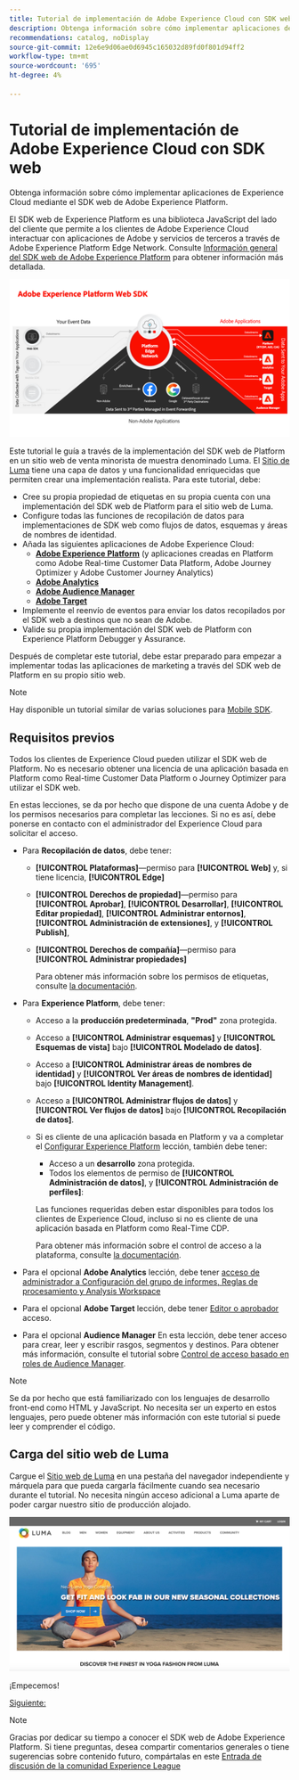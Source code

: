 ```yaml
---
title: Tutorial de implementación de Adobe Experience Cloud con SDK web
description: Obtenga información sobre cómo implementar aplicaciones de Experience Cloud mediante el SDK web de Adobe Experience Platform.
recommendations: catalog, noDisplay
source-git-commit: 12e6e9d06ae0d6945c165032d89fd0f801d94ff2
workflow-type: tm+mt
source-wordcount: '695'
ht-degree: 4%

---
```


# Tutorial de implementación de Adobe Experience Cloud con SDK web

Obtenga información sobre cómo implementar aplicaciones de Experience Cloud mediante el SDK web de Adobe Experience Platform.

El SDK web de Experience Platform es una biblioteca JavaScript del lado del cliente que permite a los clientes de Adobe Experience Cloud interactuar con aplicaciones de Adobe y servicios de terceros a través de Adobe Experience Platform Edge Network. Consulte [Información general del SDK web de Adobe Experience Platform](https://experienceleague.adobe.com/docs/experience-platform/edge/home.html?lang=es) para obtener información más detallada.

![Arquitectura del SDK web de Experience Platform](assets/dc-websdk.png)

Este tutorial le guía a través de la implementación del SDK web de Platform en un sitio web de venta minorista de muestra denominado Luma. El [Sitio de Luma](https://luma.enablementadobe.com/content/luma/us/en.html) tiene una capa de datos y una funcionalidad enriquecidas que permiten crear una implementación realista. Para este tutorial, debe:

* Cree su propia propiedad de etiquetas en su propia cuenta con una implementación del SDK web de Platform para el sitio web de Luma.
* Configure todas las funciones de recopilación de datos para implementaciones de SDK web como flujos de datos, esquemas y áreas de nombres de identidad.
* Añada las siguientes aplicaciones de Adobe Experience Cloud:
   * **[Adobe Experience Platform](setup-experience-platform.md)** (y aplicaciones creadas en Platform como Adobe Real-time Customer Data Platform, Adobe Journey Optimizer y Adobe Customer Journey Analytics)
   * **[Adobe Analytics](setup-analytics.md)**
   * **[Adobe Audience Manager](setup-audience-manager.md)**
   * **[Adobe Target](setup-target.md)**
* Implemente el reenvío de eventos para enviar los datos recopilados por el SDK web a destinos que no sean de Adobe.
* Valide su propia implementación del SDK web de Platform con Experience Platform Debugger y Assurance.

Después de completar este tutorial, debe estar preparado para empezar a implementar todas las aplicaciones de marketing a través del SDK web de Platform en su propio sitio web.


>[!NOTE]
>
>Hay disponible un tutorial similar de varias soluciones para [Mobile SDK](../tutorial-mobile-sdk/overview.md).

## Requisitos previos

Todos los clientes de Experience Cloud pueden utilizar el SDK web de Platform. No es necesario obtener una licencia de una aplicación basada en Platform como Real-time Customer Data Platform o Journey Optimizer para utilizar el SDK web.

En estas lecciones, se da por hecho que dispone de una cuenta Adobe y de los permisos necesarios para completar las lecciones. Si no es así, debe ponerse en contacto con el administrador del Experience Cloud para solicitar el acceso.

* Para **Recopilación de datos**, debe tener:
   * **[!UICONTROL Plataformas]**—permiso para **[!UICONTROL Web]** y, si tiene licencia, **[!UICONTROL Edge]**
   * **[!UICONTROL Derechos de propiedad]**—permiso para **[!UICONTROL Aprobar]**, **[!UICONTROL Desarrollar]**, **[!UICONTROL Editar propiedad]**, **[!UICONTROL Administrar entornos]**, **[!UICONTROL Administración de extensiones]**, y **[!UICONTROL Publish]**,
   * **[!UICONTROL Derechos de compañía]**—permiso para **[!UICONTROL Administrar propiedades]**

     Para obtener más información sobre los permisos de etiquetas, consulte [la documentación](https://experienceleague.adobe.com/docs/experience-platform/tags/admin/user-permissions.html).

* Para **Experience Platform**, debe tener:

   * Acceso a la **producción predeterminada**, **&quot;Prod&quot;** zona protegida.
   * Acceso a **[!UICONTROL Administrar esquemas]** y **[!UICONTROL Esquemas de vista]** bajo **[!UICONTROL Modelado de datos]**.
   * Acceso a **[!UICONTROL Administrar áreas de nombres de identidad]** y **[!UICONTROL Ver áreas de nombres de identidad]** bajo **[!UICONTROL Identity Management]**.
   * Acceso a **[!UICONTROL Administrar flujos de datos]** y **[!UICONTROL Ver flujos de datos]** bajo **[!UICONTROL Recopilación de datos]**.
   * Si es cliente de una aplicación basada en Platform y va a completar el [Configurar Experience Platform](setup-experience-platform.md) lección, también debe tener:
      * Acceso a un **desarrollo** zona protegida.
      * Todos los elementos de permiso de **[!UICONTROL Administración de datos]**, y **[!UICONTROL Administración de perfiles]**:

     Las funciones requeridas deben estar disponibles para todos los clientes de Experience Cloud, incluso si no es cliente de una aplicación basada en Platform como Real-Time CDP.

     Para obtener más información sobre el control de acceso a la plataforma, consulte [la documentación](https://experienceleague.adobe.com/docs/experience-platform/access-control/home.html?lang=es).

* Para el opcional **Adobe Analytics** lección, debe tener [acceso de administrador a Configuración del grupo de informes, Reglas de procesamiento y Analysis Workspace](https://experienceleague.adobe.com/docs/analytics/admin/admin-console/home.html?lang=es)

* Para el opcional **Adobe Target** lección, debe tener [Editor o aprobador](https://experienceleague.adobe.com/docs/target/using/administer/manage-users/enterprise/properties-overview.html#section_8C425E43E5DD4111BBFC734A2B7ABC80) acceso.

* Para el opcional **Audience Manager** En esta lección, debe tener acceso para crear, leer y escribir rasgos, segmentos y destinos. Para obtener más información, consulte el tutorial sobre [Control de acceso basado en roles de Audience Manager](https://experienceleague.adobe.com/docs/audience-manager-learn/tutorials/setup-and-admin/user-management/setting-permissions-with-role-based-access-control.html?lang=en).


>[!NOTE]
>
>Se da por hecho que está familiarizado con los lenguajes de desarrollo front-end como HTML y JavaScript. No necesita ser un experto en estos lenguajes, pero puede obtener más información con este tutorial si puede leer y comprender el código.

## Carga del sitio web de Luma

Cargue el [Sitio web de Luma](https://luma.enablementadobe.com/content/luma/us/en.html) en una pestaña del navegador independiente y márquela para que pueda cargarla fácilmente cuando sea necesario durante el tutorial. No necesita ningún acceso adicional a Luma aparte de poder cargar nuestro sitio de producción alojado.

[![Sitio web de Luma](assets/old-overview-luma.png)](https://luma.enablementadobe.com/content/luma/us/en.html)

¡Empecemos!

[Siguiente: ](configure-schemas.md)

>[!NOTE]
>
>Gracias por dedicar su tiempo a conocer el SDK web de Adobe Experience Platform. Si tiene preguntas, desea compartir comentarios generales o tiene sugerencias sobre contenido futuro, compártalas en este [Entrada de discusión de la comunidad Experience League](https://experienceleaguecommunities.adobe.com/t5/adobe-experience-platform-launch/tutorial-discussion-implement-adobe-experience-cloud-with-web/td-p/444996)
